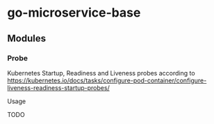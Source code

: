 # go-microservice-base


## Modules

### Probe
Kubernetes Startup, Readiness and Liveness probes according to https://kubernetes.io/docs/tasks/configure-pod-container/configure-liveness-readiness-startup-probes/

Usage

TODO
